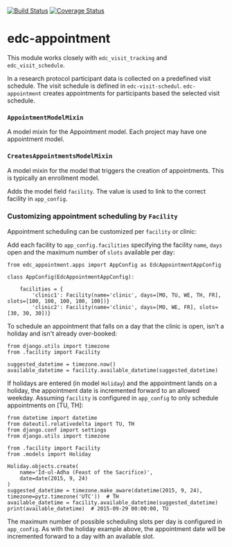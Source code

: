 [![Build Status](https://travis-ci.org/botswana-harvard/edc-appointment.svg?branch=develop)](https://travis-ci.org/botswana-harvard/edc-appointment) [![Coverage Status](https://coveralls.io/repos/botswana-harvard/edc-appointment/badge.svg?branch=develop&service=github)](https://coveralls.io/github/botswana-harvard/edc-appointment?branch=develop)

# edc-appointment

This module works closely with `edc_visit_tracking` and `edc_visit_schedule`.

In a research protocol participant data is collected on a predefined visit schedule. The visit schedule is defined in `edc-visit-schedul`. `edc-appointment` creates appointments for participants based the selected visit schedule.

### `AppointmentModelMixin`

A model mixin for the Appointment model. Each project may have one appointment model. 

### `CreatesAppointmentsModelMixin`

A model mixin for the model that triggers the creation of appointments. This is typically an enrollment model.

Adds the model field `facility`. The value is used to link to the correct facility in `app_config`.

### Customizing appointment scheduling by `Facility`

Appointment scheduling can be customized per `facility` or clinic:

Add each facility to `app_config.facilities` specifying the facility `name`, `days` open and the maximum number of `slots` available per day:

    from edc_appointment.apps import AppConfig as EdcAppointmentAppConfig

    class AppConfig(EdcAppointmentAppConfig):

        facilities = {
            'clinic1': Facility(name='clinic', days=[MO, TU, WE, TH, FR], slots=[100, 100, 100, 100, 100])}
            'clinic2': Facility(name='clinic', days=[MO, WE, FR], slots=[30, 30, 30])}

To schedule an appointment that falls on a day that the clinic is open, isn't a holiday and isn't already over-booked:

    from django.utils import timezone
    from .facility import Facility
    
    suggested_datetime = timezone.now()
    available_datetime = facility.available_datetime(suggested_datetime)


If holidays are entered (in model `Holiday`) and the appointment lands on a holiday, the appointment date is incremented forward to an allowed weekday. Assuming `facility` is configured in `app_config` to only schedule appointments on [TU, TH]:

    from datetime import datetime
    from dateutil.relativedelta import TU, TH
    from django.conf import settings
    from django.utils import timezone

    from .facility import Facility
    from .models import Holiday
    
    Holiday.objects.create(
        name='Id-ul-Adha (Feast of the Sacrifice)',
        date=date(2015, 9, 24)
    )
    suggested_datetime = timezone.make_aware(datetime(2015, 9, 24), timezone=pytz.timezone('UTC'))  # TH
    available_datetime = facility.available_datetime(suggested_datetime)
    print(available_datetime)  # 2015-09-29 00:00:00, TU

The maximum number of possible scheduling slots per day is configured in `app_config`. As with the holiday example above, the appointment date will be incremented forward to a day with an available slot.
